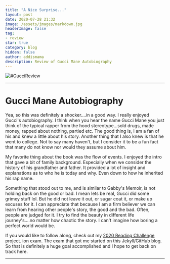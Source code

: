 ```yaml
---
title: "A Nice Surprise..."
layout: post
date: 2020-07-28 21:32
image: /assets/images/markdown.jpg
headerImage: false
tag:
- review
star: true
category: blog
hidden: false
author: addismama
description: Review of Gucci Mane Autobiography
---
```


![#GucciReview](https://images-na.ssl-images-amazon.com/images/I/518J3d7-lWL._SX326_BO1,204,203,200_.jpg)

---
# Gucci Mane Autobiography

Yea, so this was definitely a shocker....in a good way. I really enjoyed Gucci's autobiography. I think when you hear the name Gucci Mane you just think of the typical rapper from the hood stereotype...sold drugs, made money, rapped about nothing, partied etc. The good thing is, I am a fan of his and knew a little about his story. Another thing that I also knew is that he went to college. Not to say many haven't, but I consider it to be a fun fact that many do not know nor would they assume about him.

My favorite thing about the book was the flow of events. I enjoyed the intro that gave a bit of family background. Especially when we consider the history of his grandfather and father. It provided a lot of insight and explanations as to who he is today and why. Even down to how he inherited his rap name.

Something that stood out to me, and is similar to Gabby's Memoir, is not holding back on the good or bad. I mean lets be real, Gucci did some grimey stuff lol. But he did not leave it out, or sugar coat it, or make up excuses for it. I can appreciate that because I am a firm believer we can learn from hearing other people's story, the good and the bad. Often, people are judged for it. I try to find the beauty in different life journey's....no matter how chaotic the story. I can't imagine how boring a perfect world would be.

If you would like to follow along, check out my [2020 Reading Challenge](_posts/2020-01-01-reading-list-2020.md) project. ion exam. The exam that got me started on this Jekyll/GitHub blog. So that is definitely a huge goal accomplished and I hope to get back on track here.

---
